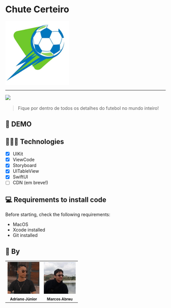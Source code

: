 # Chute Certeiro

<img width="200" src="chute-certeiro-logo.jpeg">

<hr>

<img src="https://img.shields.io/badge/Swift-FA7343?style=for-the-badge&logo=swift&logoColor=white">

> Fique por dentro de todos os detalhes do futebol no mundo inteiro!

## 🎥 DEMO
<!-- https://github.com/yago-marques/WeCare/assets/84297648/c504d956-131e-4e8d-8e5f-a7f1b78063db -->

## 👩🏾‍💻 Technologies
- [x] UIKit
- [x] ViewCode
- [x] Storyboard
- [x] UITableView
- [x] SwiftUI
- [ ] CDN (em breve!)

## 💻 Requirements to install code

Before starting, check the following requirements:
* MacOS
* Xcode installed
* Git installed


<!-- ## 🚀 Installing app code on macbook

if you have ssh configured, run the command
```
git clone git@github.com:yago-marques/WeCare.git
```
if you don't have ssh configured, run the command
```
git clone https://github.com/yago-marques/WeCare.git
```

After installing, open the installed folder with XCode and run `command + R` -->

<!-- ## 📫 Contributing
1. Fork this repository
2. Create a new branch: `git checkout -b <branch_name>`.
3. Make changes and commit: `git commit -m '<commit_message>'`
4. Send to base branch: `git push origin Tegami / <local>`
5. Create a pull request.

see the GitHub documentation on [how to create a pull request](https://help.github.com/en/github/collaborating-with-issues-and-pull-requests/creating-a-pull-request) -->

## 🤝 By

<table>
  <tr>
    <td align="center">
      <a href="https://github.com/adrianojun">
        <img src="Adriano.jpg" width="100px;"/><br>
        <sub>
          <b>Adriano Júnior</b>
        </sub>
      </a>
    </td>
    <td align="center">
      <a href="https://github.com/FcoMarcosMAbreu">
        <img src="Marcos.jpg" width="100px;"/><br>
        <sub>
          <b>Marcos Abreu</b>
        </sub>
      </a>
    </td>
  </tr>
</table>